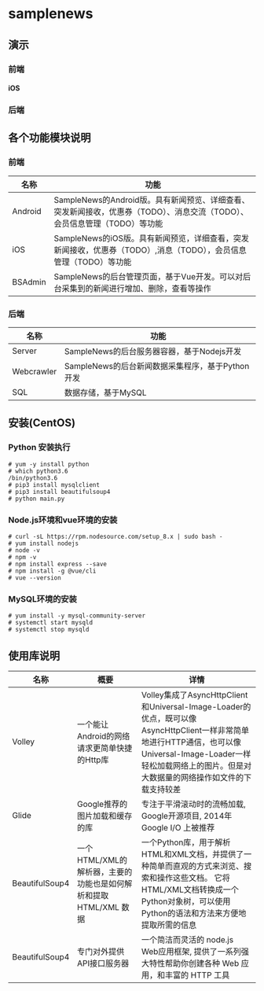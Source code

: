 # samplenews

## 演示
### 前端
#### iOS

### 后端

## 各个功能模块说明
### 前端
| 名称 | 功能 |
| ---- | ---- |
| Android | SampleNews的Android版。具有新闻预览、详细查看、突发新闻接收，优惠券（TODO）、消息交流（TODO）、会员信息管理（TODO）等功能 |
| iOS | SampleNews的iOS版。具有新闻预览，详细查看，突发新闻接收，优惠券（TODO）,消息（TODO），会员信息管理（TODO）等功能|
| BSAdmin | SampleNews的后台管理页面，基于Vue开发。可以对后台采集到的新闻进行增加、删除，查看等操作 |

### 后端
| 名称 | 功能 |
| ---- | ---- |
| Server | SampleNews的后台服务器容器，基于Nodejs开发 |
| Webcrawler | SampleNews的后台新闻数据采集程序，基于Python开发 |
| SQL | 数据存储，基于MySQL |

## 安装(CentOS)
### Python 安装执行
```
# yum -y install python
# which python3.6
/bin/python3.6
# pip3 install mysqlclient
# pip3 install beautifulsoup4
# python main.py
```
### Node.js环境和vue环境的安装
```
# curl -sL https://rpm.nodesource.com/setup_8.x | sudo bash -
# yum install nodejs
# node -v
# npm -v
# npm install express --save
# npm install -g @vue/cli
# vue --version
```
### MySQL环境的安装
```
# yum install -y mysql-community-server
# systemctl start mysqld
# systemctl stop mysqld
```

## 使用库说明
| 名称 | 概要 | 详情|
| ---- | ---- |---- |
| Volley | 一个能让Android的网络请求更简单快捷的Http库 |Volley集成了AsyncHttpClient和Universal-Image-Loader的优点，既可以像AsyncHttpClient一样非常简单地进行HTTP通信，也可以像Universal-Image-Loader一样轻松加载网络上的图片。但是对大数据量的网络操作如文件的下载支持较差|
| Glide | Google推荐的图片加载和缓存的库 |专注于平滑滚动时的流畅加载, Google开源项目, 2014年Google I/O 上被推荐|
| BeautifulSoup4 | 一个HTML/XML的解析器，主要的功能也是如何解析和提取HTML/XML 数据 |一个Python库，用于解析HTML和XML文档，并提供了一种简单而直观的方式来浏览、搜索和操作这些文档。 它将HTML/XML文档转换成一个Python对象树，可以使用Python的语法和方法来方便地提取所需的信息|
| BeautifulSoup4 | 专门对外提供API接口服务器 |一个简洁而灵活的 node.js Web应用框架, 提供了一系列强大特性帮助你创建各种 Web 应用，和丰富的 HTTP 工具|
